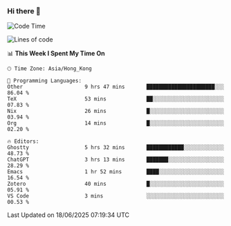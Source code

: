 ### Hi there 👋

<!--
**nicehiro/nicehiro** is a ✨ _special_ ✨ repository because its `README.md` (this file) appears on your GitHub profile.

Here are some ideas to get you started:

- 🔭 I’m currently working on ...
- 🌱 I’m currently learning ...
- 👯 I’m looking to collaborate on ...
- 🤔 I’m looking for help with ...
- 💬 Ask me about ...
- 📫 How to reach me: ...
- 😄 Pronouns: ...
- ⚡ Fun fact: ...
-->

<!--START_SECTION:waka-->
![Code Time](http://img.shields.io/badge/Code%20Time-737%20hrs%2020%20mins-blue)

![Lines of code](https://img.shields.io/badge/From%20Hello%20World%20I%27ve%20Written-1.7%20million%20lines%20of%20code-blue)

📊 **This Week I Spent My Time On** 

```text
🕑︎ Time Zone: Asia/Hong_Kong

💬 Programming Languages: 
Other                    9 hrs 47 mins       ██████████████████████░░░   86.04 % 
TeX                      53 mins             ██░░░░░░░░░░░░░░░░░░░░░░░   07.83 % 
Nix                      26 mins             █░░░░░░░░░░░░░░░░░░░░░░░░   03.94 % 
Org                      14 mins             █░░░░░░░░░░░░░░░░░░░░░░░░   02.20 % 

🔥 Editors: 
Ghostty                  5 hrs 32 mins       ████████████░░░░░░░░░░░░░   48.73 % 
ChatGPT                  3 hrs 13 mins       ███████░░░░░░░░░░░░░░░░░░   28.29 % 
Emacs                    1 hr 52 mins        ████░░░░░░░░░░░░░░░░░░░░░   16.54 % 
Zotero                   40 mins             █░░░░░░░░░░░░░░░░░░░░░░░░   05.91 % 
VS Code                  3 mins              ░░░░░░░░░░░░░░░░░░░░░░░░░   00.53 % 
```


 Last Updated on 18/06/2025 07:19:34 UTC
<!--END_SECTION:waka-->
